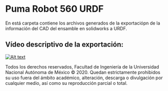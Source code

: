 # Puma Robot 560 URDF

En está carpeta contiene los archivos generados de la exportaciópn de la información del CAD del ensamble en solidworks a URDF.

## Vídeo descriptivo de la exportación:


 [![Alt text](https://img.youtube.com/vi/jFSQpr0Pq0E/0.jpg)](https://www.youtube.com/watch?v=jFSQpr0Pq0E)
 
 
 Todos los derechos reservados, Facultad de Ingeniería de la Universidad Nacional Autónoma de México © 2020. Quedan estrictamente prohibidos su uso fuera del ámbito académico, alteración, descarga o divulgación por cualquier medio, así como su reproducción parcial o total.
